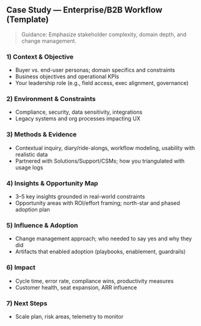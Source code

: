 ## Case Study — Enterprise/B2B Workflow (Template)

> Guidance: Emphasize stakeholder complexity, domain depth, and change management.

### 1) Context & Objective
- Buyer vs. end-user personas; domain specifics and constraints
- Business objectives and operational KPIs
- Your leadership role (e.g., field access, exec alignment, governance)

### 2) Environment & Constraints
- Compliance, security, data sensitivity, integrations
- Legacy systems and org processes impacting UX

### 3) Methods & Evidence
- Contextual inquiry, diary/ride-alongs, workflow modeling, usability with realistic data
- Partnered with Solutions/Support/CSMs; how you triangulated with usage logs

### 4) Insights & Opportunity Map
- 3–5 key insights grounded in real-world constraints
- Opportunity areas with ROI/effort framing; north-star and phased adoption plan

### 5) Influence & Adoption
- Change management approach; who needed to say yes and why they did
- Artifacts that enabled adoption (playbooks, enablement, guardrails)

### 6) Impact
- Cycle time, error rate, compliance wins, productivity measures
- Customer health, seat expansion, ARR influence

### 7) Next Steps
- Scale plan, risk areas, telemetry to monitor


